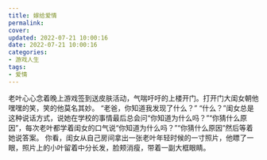 ```yaml
---
title: 嫁给爱情
permalink: 
cover: 
updated: 2022-07-21 10:00:16
date: 2022-07-21 10:00:16
categories: 
- 游戏人生
tags: 
- 爱情
---
```

老叶心心念着晚上游戏签到送皮肤活动，气喘吁吁的上楼开门。打开门大闺女朝他嘿嘿的笑，笑的他莫名其妙。
“老爸，你知道我发现了什么？”
“什么？”闺女总是这种说话方式，说她在学校的事情最后总会问“你知道为什么吗？”“你猜什么原因”，每次老叶都学着闺女的口气说“你知道为什么吗？”“你猜什么原因”然后等着她说答案。
你看，闺女从自己房间拿出一张老叶年轻时候的一寸照片，他瞟了一眼，照片上的小叶留着中分长发，脸颊消瘦，带着一副大框眼睛。
